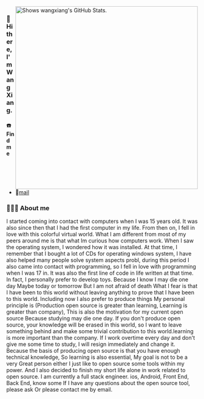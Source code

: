 
<a href="https://github.com/pulls?q=author%3Asxzz">
  <picture>
    <source media="(prefers-color-scheme: dark)" srcset="https://github-stats.liuli.lol/api?username=wangxiang4&theme=vue-dark&show_icons=true&include_all_commits=true&count_private=true">
    <img alt="Shows wangxiang's GitHub Stats." align="right" width="480px" src="https://github-stats.liuli.lol/api?username=wangxiang4&theme=vue&show_icons=true&include_all_commits=true&count_private=true">
  </picture>
</a>

### 👋 Hi there, I'm Wang Xiang.

#### ☎️ Find me
- 📮[mail](mailto:1827945911@qq.com)

### 🧑🏻‍💻 About me </h3>
I started coming into contact with computers when I was 15 years old. It was also since then that I had the first computer in my life.
From then on, I fell in love with this colorful virtual world. What I am different from most of my peers around me is that what Im curious how 
computers work. When I saw the operating system, I wondered how it was installed. At that time, I remember that I bought
a lot of CDs for operating windows system, I have also helped many people solve system aspects probl, during this period I also came into contact with programming, so I fell in love with programming when I was 17 in. It was also the first line of code in life written at that time. In fact, I personally prefer to develop toys. Because I know I may die one day Maybe today or tomorrow But I am not afraid of death What I fear is that I have been to this world without leaving anything to prove that I have been to this world. Including now I also prefer to produce things My personal principle is (Production open source is greater than learning, Learning is greater than company), This is also the motivation for my current open source Because studying may die one day. If you don't produce open source, your knowledge will be erased in this world, so I want to leave something behind and make some trivial contribution to this world.learning is more important than the company. If I work overtime every day and don't give me some time to study, I will resign immediately and change it. Because the basis of producing open source is that you have enough technical knowledge, So learning is also essential, My goal is not to be a very Great person either I just like to open source some tools within my power. And I also decided to finish my short life alone in work related to open source. I am currently a full stack engineer. ios, Android, Front End, Back End, know some If I have any questions about the open source tool, please ask Or please contact me by email.

